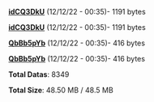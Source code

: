 [**idCQ3DkU**](/data/idCQ3DkU.txt) (12/12/22 - 00:35)- 1191 bytes

[**idCQ3DkU**](/data/idCQ3DkU.txt) (12/12/22 - 00:35)- 1191 bytes

[**QbBb5pYb**](/data/QbBb5pYb.txt) (12/12/22 - 00:35)- 416 bytes

[**QbBb5pYb**](/data/QbBb5pYb.txt) (12/12/22 - 00:35)- 416 bytes

**Total Datas**: 8349

**Total Size**: 48.50 MB / 48.5 MB